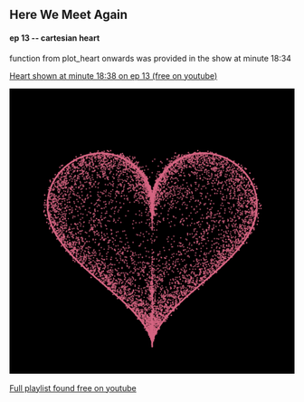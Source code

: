 ## Here We Meet Again
#### ep 13 -- cartesian heart
function from plot_heart onwards was provided in the show at minute 18:34

[Heart shown at minute 18:38 on ep 13 (free on youtube)](https://youtu.be/YVLSP2WdorU?si=yBREVEEuq3XU8tVt&t=1118)

<img src="/HereWeMeetAgain/love.gif">


[Full playlist found free on youtube](https://youtube.com/playlist?list=PLpOa-OrneXm0rvusu1VNEjuRO5CD9avW3&si=p_rllzSpWCuBPJ_w)